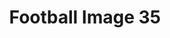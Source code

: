 ---
title: Football Image 35
image_path: /images/gallery/DSC_0636.JPG
link: 
description: Football Image 35
---